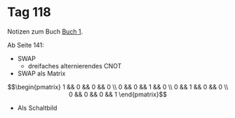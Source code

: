# Tag 118

Notizen zum Buch [Buch 1](../Buch1.md).

Ab Seite 141:
* SWAP
  - dreifaches alternierendes CNOT
* SWAP als Matrix
```math
\begin{pmatrix}
1 && 0 && 0 && 0 \\
0 && 0 && 1 && 0 \\
0 && 1 && 0 && 0 \\
0 && 0 && 0 && 1
\end{pmatrix}
```
* Als Schaltbild

